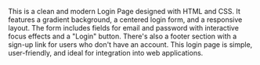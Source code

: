 This is a clean and modern Login Page designed with HTML and CSS. It features a gradient background, a centered login form, and a responsive layout. The form includes fields for email and password with interactive focus effects and a "Login" button. There's also a footer section with a sign-up link for users who don't have an account.
This login page is simple, user-friendly, and ideal for integration into web applications. 
